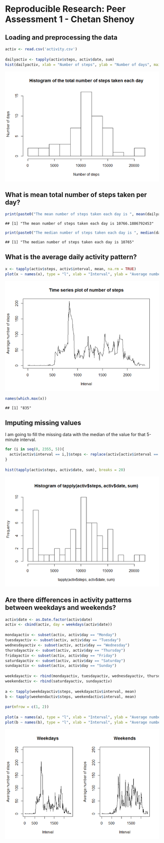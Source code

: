 # Reproducible Research: Peer Assessment 1 - Chetan Shenoy


## Loading and preprocessing the data


```r
activ <- read.csv('activity.csv')

dailyactiv <- tapply(activ$steps, activ$date, sum)
hist(dailyactiv, xlab = "Number of steps", ylab = "Number of days", main = "Histogram of the total number of steps taken each day", breaks = 10)
```

![](PA1_template_files/figure-html/unnamed-chunk-1-1.png)<!-- -->



## What is mean total number of steps taken per day?


```r
print(paste0("The mean number of steps taken each day is ", mean(dailyactiv, na.rm = TRUE)))
```

```
## [1] "The mean number of steps taken each day is 10766.1886792453"
```

```r
print(paste0("The median number of steps taken each day is ", median(dailyactiv, na.rm = TRUE)))
```

```
## [1] "The median number of steps taken each day is 10765"
```




## What is the average daily activity pattern?


```r
x <- tapply(activ$steps, activ$interval, mean, na.rm = TRUE)
plot(x ~ names(x), type = "l", xlab = "Interval", ylab = "Average number of steps", main = "Time series plot of number of steps")
```

![](PA1_template_files/figure-html/unnamed-chunk-3-1.png)<!-- -->

```r
names(which.max(x))
```

```
## [1] "835"
```




## Imputing missing values

I am going to fill the missing data with the median of the value for that 5-minute interval.


```r
for (i in seq(0, 2355, 5)){
  activ[activ$interval == i,]$steps <- replace(activ[activ$interval == i,]$steps, which(is.na(activ[activ$interval == i,]$steps)), median(activ[activ$interval == i,]$steps, na.rm = TRUE))
}

hist(tapply(activ$steps, activ$date, sum), breaks = 20)
```

![](PA1_template_files/figure-html/unnamed-chunk-4-1.png)<!-- -->



## Are there differences in activity patterns between weekdays and weekends?


```r
activ$date <- as.Date.factor(activ$date)
activ <- cbind(activ, day = weekdays(activ$date))

mondayactiv <- subset(activ, activ$day == "Monday")
tuesdayactiv <- subset(activ, activ$day == "Tuesday")
wednesdayactiv <- subset(activ, activ$day == "Wednesday")
thursdayactiv <- subset(activ, activ$day == "Thursday")
fridayactiv <- subset(activ, activ$day == "Friday")
saturdayactiv <- subset(activ, activ$day == "Saturday")
sundayactiv <- subset(activ, activ$day == "Sunday")

weekdayactiv <- rbind(mondayactiv, tuesdayactiv, wednesdayactiv, thursdayactiv, fridayactiv)
weekendactiv <- rbind(saturdayactiv, sundayactiv)

a <- tapply(weekdayactiv$steps, weekdayactiv$interval, mean)
b <- tapply(weekendactiv$steps, weekendactiv$interval, mean)

par(mfrow = c(1, 2))

plot(a ~ names(a), type = "l", xlab = "Interval", ylab = "Average number of steps", main = "Weekdays", ylim = c(0,250))
plot(b ~ names(b), type = "l", xlab = "Interval", ylab = "Average number of steps", main = "Weekends", ylim = c(0,250))
```

![](PA1_template_files/figure-html/unnamed-chunk-5-1.png)<!-- -->

